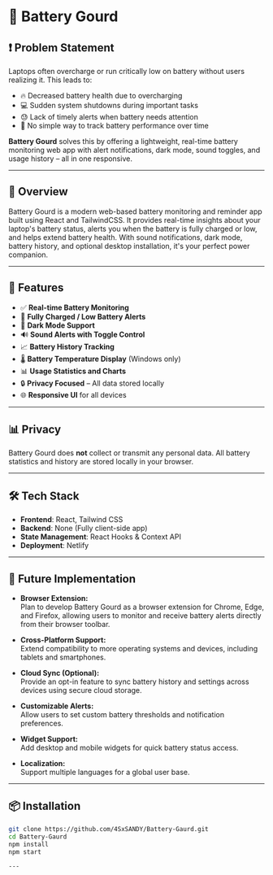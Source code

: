# 🔋 Battery Gourd

## ❗ Problem Statement

Laptops often overcharge or run critically low on battery without users realizing it. This leads to:

- 🔥 Decreased battery health due to overcharging
- 💻 Sudden system shutdowns during important tasks
- 😓 Lack of timely alerts when battery needs attention
- 🚫 No simple way to track battery performance over time

**Battery Gourd** solves this by offering a lightweight, real-time battery monitoring web app with alert notifications, dark mode, sound toggles, and usage history – all in one responsive.

---

## 🧠 Overview

Battery Gourd is a modern web-based battery monitoring and reminder app built using React and TailwindCSS. It provides real-time insights about your laptop's battery status, alerts you when the battery is fully charged or low, and helps extend battery health. With sound notifications, dark mode, battery history, and optional desktop installation, it's your perfect power companion.


---

## 🚀 Features

- ✅ **Real-time Battery Monitoring**
- 🔔 **Fully Charged / Low Battery Alerts**
- 🌙 **Dark Mode Support**
- 🔊 **Sound Alerts with Toggle Control**
- 📈 **Battery History Tracking**
- 🌡️ **Battery Temperature Display** (Windows only)
- 📊 **Usage Statistics and Charts**
- 🔒 **Privacy Focused** – All data stored locally
- 🌐 **Responsive UI** for all devices

---

## 📊 Privacy

Battery Gourd does **not** collect or transmit any personal data. All battery statistics and history are stored locally in your browser.

---

## 🛠️ Tech Stack

- **Frontend**: React, Tailwind CSS
- **Backend**: None (Fully client-side app)
- **State Management**: React Hooks & Context API
- **Deployment**: Netlify

---

## 🔮 Future Implementation

- **Browser Extension:**  
  Plan to develop Battery Gourd as a browser extension for Chrome, Edge, and Firefox, allowing users to monitor and receive battery alerts directly from their browser toolbar.

- **Cross-Platform Support:**  
  Extend compatibility to more operating systems and devices, including tablets and smartphones.

- **Cloud Sync (Optional):**  
  Provide an opt-in feature to sync battery history and settings across devices using secure cloud storage.

- **Customizable Alerts:**  
  Allow users to set custom battery thresholds and notification preferences.

- **Widget Support:**  
  Add desktop and mobile widgets for quick battery status access.

- **Localization:**  
  Support multiple languages for a global user base.

---

## 📦 Installation

```bash
git clone https://github.com/4SxSANDY/Battery-Gaurd.git
cd Battery-Gaurd
npm install
npm start

---

